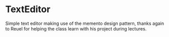 # TextEditor
Simple text editor making use of the memento design pattern, thanks again to Reuel for helping the class learn with his project during lectures.

